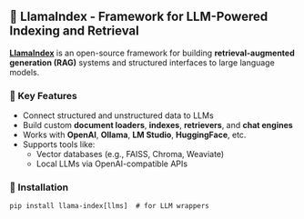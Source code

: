 ## 🦙 LlamaIndex - Framework for LLM-Powered Indexing and Retrieval

**[LlamaIndex](https://github.com/jerryjliu/llama_index)** is an open-source framework for building **retrieval-augmented generation (RAG)** systems and structured interfaces to large language models.

### 🔧 Key Features

- Connect structured and unstructured data to LLMs
- Build custom **document loaders**, **indexes**, **retrievers**, and **chat engines**
- Works with **OpenAI**, **Ollama**, **LM Studio**, **HuggingFace**, etc.
- Supports tools like:
  - Vector databases (e.g., FAISS, Chroma, Weaviate)
  - Local LLMs via OpenAI-compatible APIs

### 🧰 Installation

```
pip install llama-index[llms]  # for LLM wrappers
```
